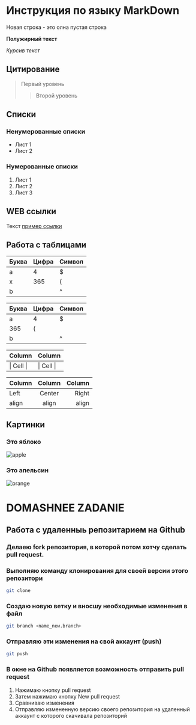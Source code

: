 # Инструкция по языку MarkDown

Новая строка - это олна пустая строка

**Полужирный текст**

*Курсив текст*

## Цитирование
> Первый уровень
>> Второй уровень

## Списки
### Ненумерованные списки
* Лист 1
* Лист 2
### Нумерованные списки
1. Лист 1
2. Лист 2
3. Лист 3

## WEB ссылки
Текст [пример ссылки](http.example.com "Всплывающая подсказка")

## Работа с таблицами

Буква | Цифра | Символ
------ | ------|----------
a      | 4     | $
x      | 365    | (
b      |       | ^  

Буква|Цифра|Символ
---|---|---
a|4|$
 |365|(
b| |^  

Column | Column
------ | ------
\| Cell \|| \| Cell \|  


Column | Column | Column
:----- | :----: | -----:
Left   | Center | Right
align  | align  | align

## Картинки

### Это яблоко

![apple](apple.jpg)

### Это апельсин

![orange](orange.png)

# DOMASHNEE ZADANIE
## Работа с удаленныь репозитарием на Github
### Делаею fork репозитория, в которой потом хотчу сделать pull request.
### Выполняю команду клонирования для своей версии этого репозитори
```sh
git clone 
```
### Создаю новую ветку и вносшу необходимые изменения в файл
```sh
git branch <name_new.branch>
```
### Отправляю эти изменения на свой аккаунт (push)
```sh
git push
```
### В окне на Github появляется возможность отправить pull request
1. Нажимаю кнопку pull request
2. Затем нажимаю кнопку New pull request
3. Сравниваю изменения
4. Отправляю измененную версию своего репозитория на удаленный аккаунт с которого скачивала репозиторий
